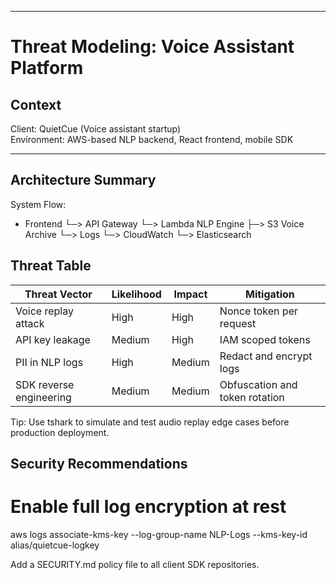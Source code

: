 
---

# Threat Modeling: Voice Assistant Platform

## Context
Client: QuietCue (Voice assistant startup)  
Environment: AWS-based NLP backend, React frontend, mobile SDK

---

## Architecture Summary
System Flow:
- Frontend
  └─> API Gateway
       └─> Lambda NLP Engine
             ├─> S3 Voice Archive
             └─> Logs
                   └─> CloudWatch
                         └─> Elasticsearch



## Threat Table
| Threat Vector           | Likelihood | Impact | Mitigation                     |
| ----------------------- | ---------- | ------ | ------------------------------ |
| Voice replay attack     | High       | High   | Nonce token per request        |
| API key leakage         | Medium     | High   | IAM scoped tokens              |
| PII in NLP logs         | High       | Medium | Redact and encrypt logs        |
| SDK reverse engineering | Medium     | Medium | Obfuscation and token rotation |

Tip: Use tshark to simulate and test audio replay edge cases before production deployment.

## Security Recommendations
# Enable full log encryption at rest
aws logs associate-kms-key --log-group-name NLP-Logs --kms-key-id alias/quietcue-logkey

Add a SECURITY.md policy file to all client SDK repositories.
